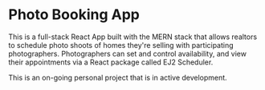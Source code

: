 <h1>Photo Booking App</h1>

This is a full-stack React App built with the MERN stack that allows realtors to schedule photo shoots of homes they're selling with participating photographers. Photographers can set and control availability, and view their appointments via a React package called EJ2 Scheduler.

This is an on-going personal project that is in active development.
